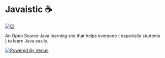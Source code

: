 # Javaistic ☕

[![CI](https://github.com/javaistic/javaistic/actions/workflows/ci.yml/badge.svg)](https://github.com/javaistic/javaistic/actions/workflows/ci.yml)

An Open Source Java learning site that helps everyone ( especially students ) to learn Java easily.

[![Powered By Vercel ](https://raw.githubusercontent.com/javaistic/javaistic/main/public/powered-by-vercel.svg)](https://vercel.com??utm_source=javaistic&utm_campaign=oss)
